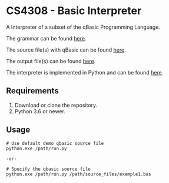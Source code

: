 # CS4308 - Basic Interpreter

A Interpreter of a subset of the qBasic Programming Language.

The grammar can be found [here](docs/grammar.txt).

The source file(s) with qBasic can be found [here](source_files).

The output file(s) can be found [here](output_files).

The interpreter is implemented in Python and can be found [here](interpreter).

## Requirements
1. Download or clone the repository. 
2. Python 3.6 or newer.

## Usage
```shell script
# Use default demo qbasic source file
python.exe /path/run.py

-or-

# Specify the qbasic source file
python.exe /path/run.py /path/source_files/example1.bas
```